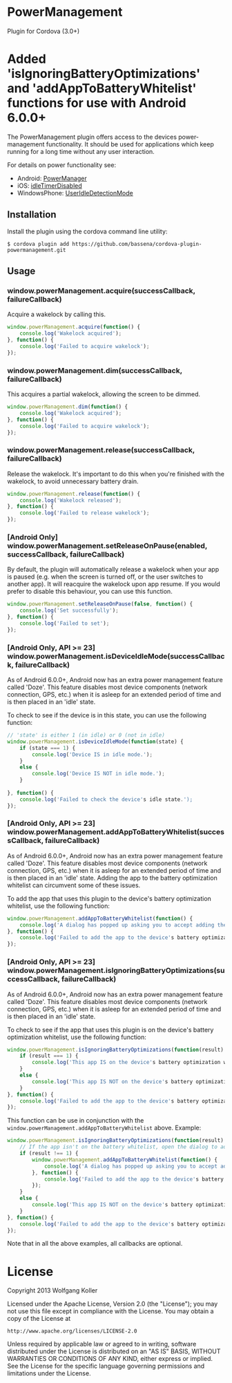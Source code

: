 PowerManagement
===============
Plugin for Cordova (3.0+)

Added 'isIgnoringBatteryOptimizations' and 'addAppToBatteryWhitelist' functions for use with Android 6.0.0+
=============================================================

The PowerManagement plugin offers access to the devices power-management functionality.
It should be used for applications which keep running for a long time without any user interaction.

For details on power functionality see:

* Android: [PowerManager](http://developer.android.com/reference/android/os/PowerManager.html)
* iOS: [idleTimerDisabled](http://developer.apple.com/library/ios/documentation/UIKit/Reference/UIApplication_Class/Reference/Reference.html#//apple_ref/occ/instp/UIApplication/idleTimerDisabled)
* WindowsPhone: [UserIdleDetectionMode](http://msdn.microsoft.com/en-US/library/windowsphone/develop/microsoft.phone.shell.phoneapplicationservice.useridledetectionmode%28v=vs.105%29.aspx)

Installation
---------
Install the plugin using the cordova command line utility:

`$ cordova plugin add https://github.com/bassena/cordova-plugin-powermanagement.git`

Usage
-----

### window.powerManagement.acquire(successCallback, failureCallback)
Acquire a wakelock by calling this.
```js
window.powerManagement.acquire(function() {
	console.log('Wakelock acquired');
}, function() {
	console.log('Failed to acquire wakelock');
});
```

### window.powerManagement.dim(successCallback, failureCallback)
This acquires a partial wakelock, allowing the screen to be dimmed.
```js
window.powerManagement.dim(function() {
	console.log('Wakelock acquired');
}, function() {
	console.log('Failed to acquire wakelock');
});
```

### window.powerManagement.release(successCallback, failureCallback)
Release the wakelock. It's important to do this when you're finished with the wakelock, to avoid unnecessary battery drain.
```js
window.powerManagement.release(function() {
	console.log('Wakelock released');
}, function() {
	console.log('Failed to release wakelock');
});
```

### [Android Only] window.powerManagement.setReleaseOnPause(enabled, successCallback, failureCallback)
By default, the plugin will automatically release a wakelock when your app is paused (e.g. when the screen is turned off, or the user switches to another app). It will reacquire the wakelock upon app resume. If you would prefer to disable this behaviour, you can use this function.
```js
window.powerManagement.setReleaseOnPause(false, function() {
	console.log('Set successfully');
}, function() {
	console.log('Failed to set');
});
```

### [Android Only, API >= 23] window.powerManagement.isDeviceIdleMode(successCallback, failureCallback)
As of Android 6.0.0+, Android now has an extra power management feature called 'Doze'. This feature disables most device
components (network connection, GPS, etc.) when it is asleep for an extended period of time and is then placed in an 'idle' state.

To check to see if the device is in this state, you can use the following function:
```js
// 'state' is either 1 (in idle) or 0 (not in idle)
window.powerManagement.isDeviceIdleMode(function(state) {
	if (state === 1) {
		console.log('Device IS in idle mode.');
	}
	else {
		console.log('Device IS NOT in idle mode.');
	}
	
}, function() {
	console.log('Failed to check the device's idle state.');
});
```

### [Android Only, API >= 23] window.powerManagement.addAppToBatteryWhitelist(successCallback, failureCallback)
As of Android 6.0.0+, Android now has an extra power management feature called 'Doze'. This feature disables most device
components (network connection, GPS, etc.) when it is asleep for an extended period of time and is then placed in an 'idle' state. Adding the app to the battery optimization whitelist can circumvent some of these issues.

To add the app that uses this plugin to the device's battery optimization whitelist, use the following function:
```js
window.powerManagement.addAppToBatteryWhitelist(function() {
	console.log('A dialog has popped up asking you to accept adding the app to the whitelist.');
}, function() {
	console.log('Failed to add the app to the device's battery optimization whitelist.');
});
```

### [Android Only, API >= 23] window.powerManagement.isIgnoringBatteryOptimizations(successCallback, failureCallback)
As of Android 6.0.0+, Android now has an extra power management feature called 'Doze'. This feature disables most device
components (network connection, GPS, etc.) when it is asleep for an extended period of time and is then placed in an 'idle' state.

To check to see if the app that uses this plugin is on the device's battery optimization whitelist, use the following function:
```js
window.powerManagement.isIgnoringBatteryOptimizations(function(result) {
	if (result === 1) {
		console.log('This app IS on the device's battery optimization whitelist.');
	}
	else {
		console.log('This app IS NOT on the device's battery optimization whitelist.');
	}
}, function() {
	console.log('Failed to add the app to the device's battery optimization whitelist.');
});
```

This function can be use in conjunction with the `window.powerManagement.addAppToBatteryWhitelist` above. Example:
```js
window.powerManagement.isIgnoringBatteryOptimizations(function(result) {
	// If the app isn't on the battery whitelist, open the dialog to add it
	if (result !== 1) {
		window.powerManagement.addAppToBatteryWhitelist(function() {
			console.log('A dialog has popped up asking you to accept adding the app to the whitelist.');
		}, function() {
			console.log('Failed to add the app to the device's battery optimization whitelist.');
		});
	}
	else {
		console.log('This app IS NOT on the device's battery optimization whitelist.');
	}
}, function() {
	console.log('Failed to add the app to the device's battery optimization whitelist.');
});
```
Note that in all the above examples, all callbacks are optional.

License
=======
Copyright 2013 Wolfgang Koller

Licensed under the Apache License, Version 2.0 (the "License");
you may not use this file except in compliance with the License.
You may obtain a copy of the License at

    http://www.apache.org/licenses/LICENSE-2.0

Unless required by applicable law or agreed to in writing, software
distributed under the License is distributed on an "AS IS" BASIS,
WITHOUT WARRANTIES OR CONDITIONS OF ANY KIND, either express or implied.
See the License for the specific language governing permissions and
limitations under the License.
